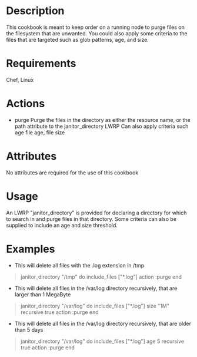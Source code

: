 Description
===========
This cookbook is meant to keep order on a running node to purge files
on the filesystem that are unwanted.  You could also apply some criteria to the files
that are targeted such as glob patterns, age, and size.

Requirements
============
Chef, Linux

Actions
=======

* purge
  Purge the files in the directory as either the resource name,
  or the path attribute to the janitor_directory LWRP
  Can also apply criteria such age file age, file size
  
Attributes
==========
No attributes are required for the use of this cookbook

Usage
=====
An LWRP "janitor_directory" is provided for declaring a directory
for which to search in and purge files in that directory.
Some criteria can also be supplied to include an age and size threshold.

Examples
========

* This will delete all files with the .log extension in /tmp

> janitor_directory "/tmp" do
>   include_files	["*.log"]
>   action        :purge
> end

* This will delete all files in the /var/log directory recursively,
  that are larger than 1 MegaByte

> janitor_directory "/var/log" do
>   include_files ["*.log"]
>   size			"1M"
>   recursive		true
>   action 		:purge
> end

* This will delete all files in the /var/log directory recursively,
  that are older than 5 days

> janitor_directory "/var/log" do
>   include_files	["*.log"]
>   age			5
>   recursive		true
>   action 		:purge
> end

